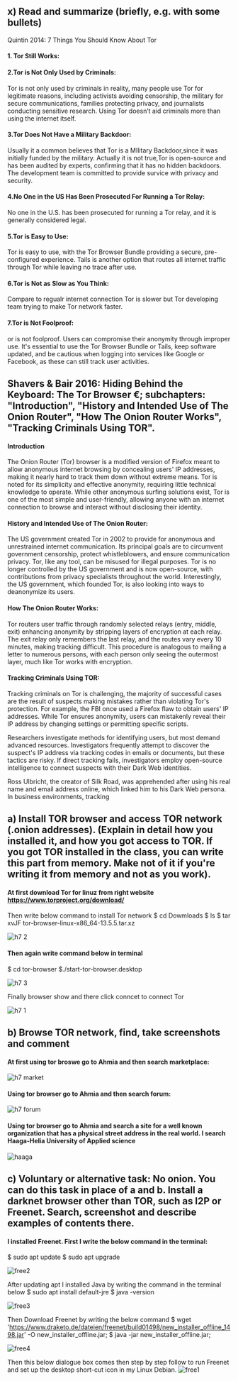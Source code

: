 ## x) Read and summarize (briefly, e.g. with some bullets)
Quintin 2014: 7 Things You Should Know About Tor
#### 1. Tor Still Works:

#### 2.Tor is Not Only Used by Criminals: 
Tor is not only used by criminals in reality, many people use Tor for legitimate reasons, including activists avoiding censorship, the military for secure communications, families protecting privacy, and journalists conducting sensitive research. Using Tor doesn’t aid criminals more than using the internet itself.

#### 3.Tor Does Not Have a Military Backdoor:
Usually it a common believes that Tor is a MIlitary Backdoor,since it was initially funded by the military. Actually it is not true,Tor is open-source and has been audited by experts, confirming that it has no hidden backdoors. The development team is committed to provide survice with privacy and security.

#### 4.No One in the US Has Been Prosecuted For Running a Tor Relay: 
No one in the U.S. has been prosecuted for running a Tor relay, and it is generally considered legal. 

#### 5.Tor is Easy to Use:
Tor is easy to use, with the Tor Browser Bundle providing a secure, pre-configured experience. Tails is another option that routes all internet traffic through Tor while leaving no trace after use. 

#### 6.Tor is Not as Slow as You Think:
Compare to regualr internet connection Tor is slower but Tor developing team trying to make Tor network faster.

#### 7.Tor is Not Foolproof:
or is not foolproof. Users can compromise their anonymity through improper use. It's essential to use the Tor Browser Bundle or Tails, keep software updated, and be cautious when logging into services like Google or Facebook, as these can still track user activities.

## Shavers & Bair 2016: Hiding Behind the Keyboard: The Tor Browser €; subchapters: "Introduction", "History and Intended Use of The Onion Router", "How The Onion Router Works", "Tracking Criminals Using TOR".

#### Introduction
The Onion Router (Tor) browser is a modified version of Firefox meant to allow anonymous internet browsing by concealing users' IP addresses, making it nearly hard to track them down without extreme means. Tor is noted for its simplicity and effective anonymity, requiring little technical knowledge to operate. While other anonymous surfing solutions exist, Tor is one of the most simple and user-friendly, allowing anyone with an internet connection to browse and interact without disclosing their identity.

#### History and Intended Use of The Onion Router:
The US government created Tor in 2002 to provide for anonymous and unrestrained internet communication. Its principal goals are to circumvent government censorship, protect whistleblowers, and ensure communication privacy. Tor, like any tool, can be misused for illegal purposes. Tor is no longer controlled by the US government and is now open-source, with contributions from privacy specialists throughout the world. Interestingly, the US government, which founded Tor, is also looking into ways to deanonymize its users.

#### How The Onion Router Works:
Tor routers user traffic through randomly selected relays (entry, middle, exit) enhancing anonymity by stripping layers of encryption at each relay. The exit relay only remembers the last relay, and the routes vary every 10 minutes, making tracking difficult. This procedure is analogous to mailing a letter to numerous persons, with each person only seeing the outermost layer, much like Tor works with encryption.

#### Tracking Criminals Using TOR:

Tracking criminals on Tor is challenging, the majority of successful cases are the result of suspects making mistakes rather than violating Tor's protection. For example, the FBI once used a Firefox flaw to obtain users' IP addresses. While Tor ensures anonymity, users can mistakenly reveal their IP address by changing settings or permitting specific scripts.

Researchers investigate methods for identifying users, but most demand advanced resources. Investigators frequently attempt to discover the suspect's IP address via tracking codes in emails or documents, but these tactics are risky. If direct tracking fails, investigators employ open-source intelligence to connect suspects with their Dark Web identities.

Ross Ulbricht, the creator of Silk Road, was apprehended after using his real name and email address online, which linked him to his Dark Web persona. In business environments, tracking

## a) Install TOR browser and access TOR network (.onion addresses). (Explain in detail how you installed it, and how you got access to TOR. If you got TOR installed in the class, you can write this part from memory. Make not of it if you're writing it from memory and not as you work).

#### At first download Tor for linuz from right website https://www.torproject.org/download/
Then write below command to install Tor network 
$ cd Dowmloads 
$ ls
$ tar xvJF tor-browser-linux-x86_64-13.5.5.tar.xz

![h7 2](https://github.com/user-attachments/assets/4d42166b-f91a-4cdd-b16a-23a5942d9852)

#### Then again write command below in terminal 
$ cd tor-browser
$./start-tor-browser.desktop 

![h7 3](https://github.com/user-attachments/assets/be476911-931e-4f16-89da-c1d509e3290d)

Finally browser show and there click conncet to connect Tor

![h7 1](https://github.com/user-attachments/assets/0bb07215-6787-470e-9b5b-4ed12d834ba7)


## b) Browse TOR network, find, take screenshots and comment

#### At first using tor broswe go to Ahmia and then search marketplace:

![h7 market](https://github.com/user-attachments/assets/d012c550-f7b9-4064-96d9-204402f5247c)

#### Using tor browser go to Ahmia and then search forum:

![h7 forum](https://github.com/user-attachments/assets/6b4a8da0-e669-4390-a189-2cb9d8a03d7c)

#### Using tor browser go to Ahmia and search a site for a well known organization that has a physical street address in the real world. I search Haaga-Helia University of Applied science 

![haaga](https://github.com/user-attachments/assets/8f4a07ea-02b9-4b30-bf3d-93eb67d21fab)

## c) Voluntary or alternative task: No onion. You can do this task in place of a and b. Install a darknet browser other than TOR, such as I2P or Freenet. Search, screenshot and describe examples of contents there.

#### I installed Freenet. First I write the below command in the terminal:
$ sudo apt update
$ sudo apt upgrade


![free2](https://github.com/user-attachments/assets/99390bf1-d4d9-4b51-9a57-5de9f8a256d0)



After updating apt I installed Java by writing the command in the terminal below
$ sudo apt install default-jre
$ java -version

![free3](https://github.com/user-attachments/assets/0055a69f-7f74-425e-b5e3-d5d9616512f9)

Then Download Freenet by writing the below command 
$ wget 'https://www.draketo.de/dateien/freenet/build01498/new_installer_offline_1498.jar' -O new_installer_offline.jar;
$ java -jar new_installer_offline.jar;

![free4](https://github.com/user-attachments/assets/35cd82aa-f8d3-4b7c-bfac-1c9cdb1268a5)

Then this below dialogue box comes then step by step follow to run Freenet and set up the desktop short-cut icon in my Linux Debian. 
![free1](https://github.com/user-attachments/assets/699d21c9-3294-484d-a48e-fad5e7616654)
